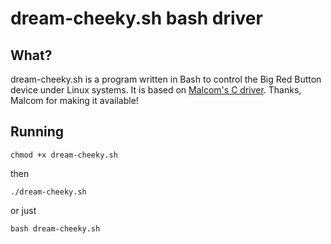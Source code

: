 # dream-cheeky.sh bash driver

## What?

dream-cheeky.sh is a program written in Bash to control the Big Red Button device under Linux systems. It is based on [Malcom's C driver](http://blog.opensensors.io/blog/2013/11/25/the-big-red-button/). Thanks, Malcom for making it available!

## Running

`chmod +x dream-cheeky.sh`

then

`./dream-cheeky.sh`

or just

`bash dream-cheeky.sh`

